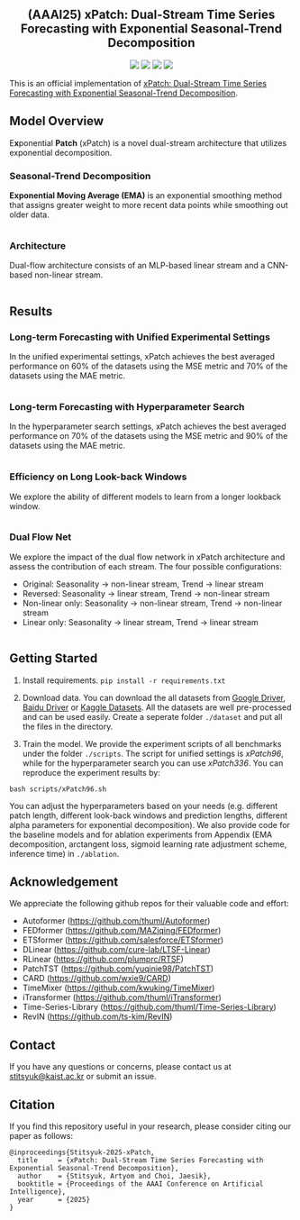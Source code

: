 <div align="center">
  <h2><b> (AAAI25) xPatch: Dual-Stream Time Series Forecasting with Exponential Seasonal-Trend Decomposition </b></h2>
</div>

<div align="center">

![](https://img.shields.io/github/last-commit/stitsyuk/xPatch?color=green)
![](https://img.shields.io/github/stars/stitsyuk/xPatch?color=yellow)
![](https://img.shields.io/github/forks/stitsyuk/xPatch?color=lightblue)
![](https://img.shields.io/badge/PRs-Welcome-green)

</div>

This is an official implementation of [xPatch: Dual-Stream Time Series Forecasting with Exponential Seasonal-Trend Decomposition](https://arxiv.org/).

## Model Overview

E**x**ponential **Patch** (xPatch) is a novel dual-stream architecture that utilizes exponential decomposition.

### Seasonal-Trend Decomposition

**Exponential Moving Average (EMA)** is an exponential smoothing method that assigns greater weight to more recent data points while smoothing out older data.

<p align="center">
<img src="./figures/ema.png" alt="" align=center />
</p>

### Architecture

Dual-flow architecture consists of an MLP-based linear stream and a CNN-based non-linear stream.

<p align="center">
<img src="./figures/xpatch.png" alt="" align=center />
</p>

## Results

### Long-term Forecasting with Unified Experimental Settings

In the unified experimental settings, xPatch achieves the best averaged performance on 60% of the datasets using the MSE metric and 70% of the datasets using the MAE metric.

<p align="center">
<img src="./figures/hyper-unified.png" alt="" align=center />
</p>

### Long-term Forecasting with Hyperparameter Search

In the hyperparameter search settings, xPatch achieves the best averaged performance on 70% of the datasets using the MSE metric and 90% of the datasets using the MAE metric.

<p align="center">
<img src="./figures/hyper-search.png" alt="" align=center />
</p>

### Efficiency on Long Look-back Windows

We explore the ability of different models to learn from a longer lookback window.

<p align="center">
<img src="./figures/lookback.png" alt="" align=center />
</p>

### Dual Flow Net

We explore the impact of the dual flow network in xPatch architecture and assess the contribution of each stream. The four possible configurations:
- Original: Seasonality -> non-linear stream, Trend -> linear stream
- Reversed: Seasonality -> linear stream, Trend -> non-linear stream
- Non-linear only: Seasonality -> non-linear stream, Trend -> non-linear stream
- Linear only: Seasonality -> linear stream, Trend -> linear stream

<p align="center">
<img src="./figures/dual-flow.png" alt="" align=center />
</p>

## Getting Started

1. Install requirements. ```pip install -r requirements.txt```

2. Download data. You can download the all datasets from [Google Driver](https://drive.google.com/u/0/uc?id=1NF7VEefXCmXuWNbnNe858WvQAkJ_7wuP&export=download), [Baidu Driver](https://pan.baidu.com/share/init?surl=r3KhGd0Q9PJIUZdfEYoymg&pwd=i9iy) or [Kaggle Datasets](https://www.kaggle.com/datasets/wentixiaogege/time-series-dataset). All the datasets are well pre-processed and can be used easily. Create a seperate folder ```./dataset``` and put all the files in the directory.

3. Train the model. We provide the experiment scripts of all benchmarks under the folder `./scripts`. The script for unified settings is *xPatch96*, while for the hyperparameter search you can use *xPatch336*. You can reproduce the experiment results by:

```
bash scripts/xPatch96.sh
```

You can adjust the hyperparameters based on your needs (e.g. different patch length, different look-back windows and prediction lengths, different alpha parameters for exponential decomposition). We also provide code for the baseline models and for ablation experiments from Appendix (EMA decomposition, arctangent loss, sigmoid learning rate adjustment scheme, inference time) in ```./ablation```.

## Acknowledgement

We appreciate the following github repos for their valuable code and effort:
- Autoformer (https://github.com/thuml/Autoformer)
- FEDformer (https://github.com/MAZiqing/FEDformer)
- ETSformer (https://github.com/salesforce/ETSformer)
- DLinear (https://github.com/cure-lab/LTSF-Linear)
- RLinear (https://github.com/plumprc/RTSF)
- PatchTST (https://github.com/yuqinie98/PatchTST)
- CARD (https://github.com/wxie9/CARD)
- TimeMixer (https://github.com/kwuking/TimeMixer)
- iTransformer (https://github.com/thuml/iTransformer)
- Time-Series-Library (https://github.com/thuml/Time-Series-Library)
- RevIN (https://github.com/ts-kim/RevIN)

## Contact

If you have any questions or concerns, please contact us at stitsyuk@kaist.ac.kr or submit an issue.

## Citation

If you find this repository useful in your research, please consider citing our paper as follows:

```
@inproceedings{Stitsyuk-2025-xPatch,
  title     = {xPatch: Dual-Stream Time Series Forecasting with Exponential Seasonal-Trend Decomposition},
  author    = {Stitsyuk, Artyom and Choi, Jaesik},
  booktitle = {Proceedings of the AAAI Conference on Artificial Intelligence},
  year      = {2025}
}
```
